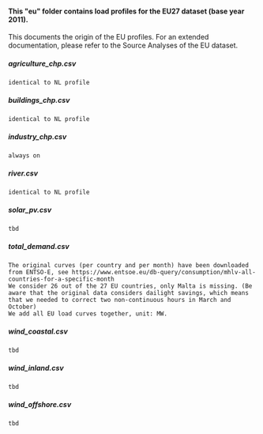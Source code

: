 #### This "eu" folder contains load profiles for the EU27 dataset (base year 2011). 

This documents the origin of the EU profiles. For an extended documentation, please refer to the Source Analyses of the EU dataset. 

##### agriculture_chp.csv
	identical to NL profile

##### buildings_chp.csv
	identical to NL profile

##### industry_chp.csv
	always on

##### river.csv
	identical to NL profile

##### solar_pv.csv
	tbd

##### total_demand.csv

	The original curves (per country and per month) have been downloaded from ENTSO-E, see https://www.entsoe.eu/db-query/consumption/mhlv-all-countries-for-a-specific-month 
	We consider 26 out of the 27 EU countries, only Malta is missing. (Be aware that the original data considers dailight savings, which means that we needed to correct two non-continuous hours in March and October)
	We add all EU load curves together, unit: MW. 

##### wind_coastal.csv
	tbd

##### wind_inland.csv
	tbd

##### wind_offshore.csv
	tbd


